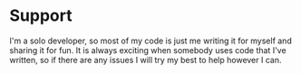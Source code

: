 # Support

I'm a solo developer, so most of my code is just me writing it for myself and
sharing it for fun. It is always exciting when somebody uses code that I've
written, so if there are any issues I will try my best to help however I can.
